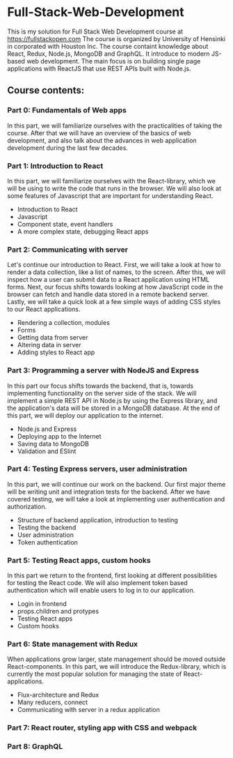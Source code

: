 # Full-Stack-Web-Development
This is my solution for Full Stack Web Development course at https://fullstackopen.com 
The course is organized by University of Hensinki in corporated with Houston Inc.
The course containt knowledge about React, Redux, Node.js, MongoDB and GraphQL. It introduce to modern JS-based web development.
The main focus is on building single page applications with ReactJS that use REST APIs built with Node.js.

## Course contents:
### Part 0: Fundamentals of Web apps
 In this part, we will familiarize ourselves with the practicalities of taking the course.
After that we will have an overview of the basics of web development, and also talk about the advances in web application development during the last few decades.
### Part 1: Introduction to React
In this part, we will familiarize ourselves with the React-library, which we will be using to write the code that runs in the browser. We will also look at some features of Javascript that are important for understanding React.
- Introduction to React
- Javascript
- Component state, event handlers
- A more complex state, debugging React apps
### Part 2: Communicating with server
Let's continue our introduction to React. First, we will take a look at how to render a data collection, like a list of names, to the screen. After this, we will inspect how a user can submit data to a React application using HTML forms. Next, our focus shifts towards looking at how JavaScript code in the browser can fetch and handle data stored in a remote backend server. Lastly, we will take a quick look at a few simple ways of adding CSS styles to our React applications.
- Rendering a collection, modules
- Forms
- Getting data from server
- Altering data in server
- Adding styles to React app
### Part 3: Programming a server with NodeJS and Express
In this part our focus shifts towards the backend, that is, towards implementing functionality on the server side of the stack. We will implement a simple REST API in Node.js by using the Express library, and the application's data will be stored in a MongoDB database. At the end of this part, we will deploy our application to the internet.
- Node.js and Express
- Deploying app to the Internet
- Saving data to MongoDB
- Validation and ESlint
### Part 4: Testing Express servers, user administration
In this part, we will continue our work on the backend. Our first major theme will be writing unit and integration tests for the backend. After we have covered testing, we will take a look at implementing user authentication and authorization.
- Structure of backend application, introduction to testing
- Testing the backend
- User administration
- Token authentication
### Part 5: Testing React apps, custom hooks
In this part we return to the frontend, first looking at different possibilities for testing the React code. We will also implement token based authentication which will enable users to log in to our application.
- Login in frontend
- props.children and protypes
- Testing React apps
- Custom hooks
### Part 6: State management with Redux
When applications grow larger, state management should be moved outside React-components. In this part, we will introduce the Redux-library, which is currently the most popular solution for managing the state of React-applications.
- Flux-architecture and Redux
- Many reducers, connect
- Communicating with server in a redux application
### Part 7: React router, styling app with CSS and webpack

### Part 8: GraphQL
